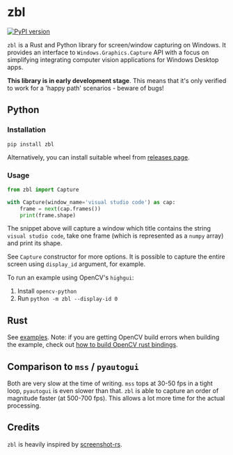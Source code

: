 # zbl

[![PyPI version](https://badge.fury.io/py/zbl.svg)](https://badge.fury.io/py/zbl)

`zbl` is a Rust and Python library for screen/window capturing on Windows. It provides an interface
to `Windows.Graphics.Capture` API with a focus on simplifying integrating computer vision applications for Windows Desktop apps.

**This library is in early development stage**. This means that it's only verified to work for a 'happy path'
scenarios - beware of bugs!

## Python

### Installation

`pip install zbl`

Alternatively, you can install suitable wheel from [releases page](https://github.com/modelflat/zbl/releases).

### Usage

```python
from zbl import Capture

with Capture(window_name='visual studio code') as cap:
    frame = next(cap.frames())
    print(frame.shape)
```

The snippet above will capture a window which title contains the string `visual studio code`, take one frame (which is represented as a `numpy` array) and print its shape.

See `Capture` constructor for more options. It is possible to capture the entire screen using `display_id` argument,
for example.

To run an example using OpenCV's `highgui`:

1. Install `opencv-python`
2. Run `python -m zbl --display-id 0`

## Rust

See [examples](https://github.com/modelflat/zbl/tree/master/zbl/examples).
Note: if you are getting OpenCV build errors when building the example, check out [how to build OpenCV rust bindings](https://github.com/twistedfall/opencv-rust#rust-opencv-bindings).

## Comparison to `mss` / `pyautogui`

Both are very slow at the time of writing. `mss` tops at 30-50 fps in a tight loop, `pyautogui` is
even slower than that. `zbl` is able to capture an order of magnitude faster (at 500-700 fps). This allows a lot more time for the actual processing.

## Credits

`zbl` is heavily inspired by [screenshot-rs](https://github.com/robmikh/screenshot-rs).
